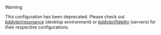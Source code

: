 > [!WARNING]  
> This configuration has been deprecated.
> Please check out [bddvlpr/resonance](https://github.com/bddvlpr/resonance) (desktop environment) or [bddvlpr/fidelity](https://github.com/bddvlpr/fidelity) (servers) for their respective configurations.
